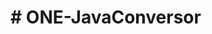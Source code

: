 <h1>  # ONE-JavaConversor </h1>
<src img ![img-conversor](https://user-images.githubusercontent.com/Pedro410Ar/ONE-JavaConversor/img-conversor.jpg)>


